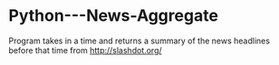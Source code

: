 # Python---News-Aggregate
Program  takes in a time and returns a summary of the news headlines before that time from http://slashdot.org/

